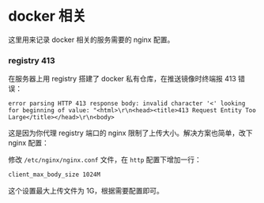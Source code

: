 # docker 相关

这里用来记录 docker 相关的服务需要的 nginx 配置。

### registry 413

在服务器上用 registry 搭建了 docker 私有仓库，在推送镜像时终端报 413 错误：

```
error parsing HTTP 413 response body: invalid character '<' looking for beginning of value: "<html>\r\n<head><title>413 Request Entity Too Large</title></head>\r\n<body>
```

这是因为你代理 registry 端口的 nginx 限制了上传大小。解决方案也简单，改下 nginx 配置：

修改 `/etc/nginx/nginx.conf` 文件，在 `http` 配置下增加一行：

```sh
client_max_body_size 1024M
```

这个设置最大上传文件为 1G，根据需要配置即可。